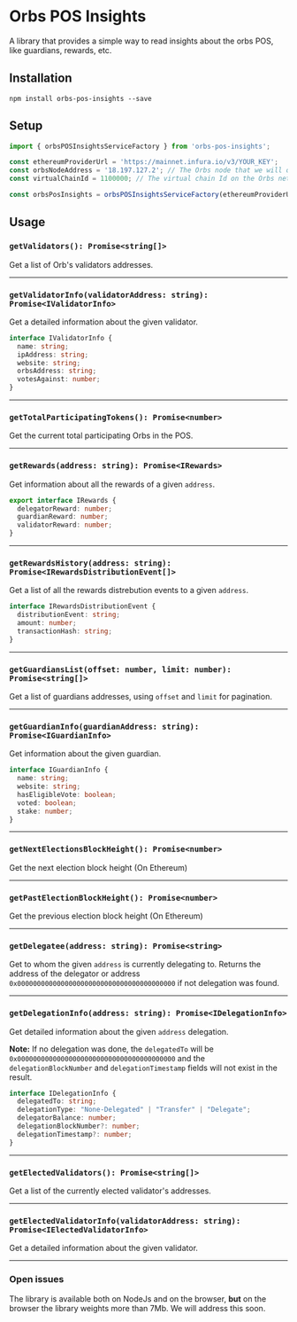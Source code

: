 # Orbs POS Insights
A library that provides a simple way to read insights about the orbs POS, like guardians, rewards, etc.

## Installation
`npm install orbs-pos-insights --save`

## Setup

```js
import { orbsPOSInsightsServiceFactory } from 'orbs-pos-insights';

const ethereumProviderUrl = 'https://mainnet.infura.io/v3/YOUR_KEY';	// The Ethereum that we will query
const orbsNodeAddress = '18.197.127.2';	// The Orbs node that we will query
const virtualChainId = 1100000;	// The virtual chain Id on the Orbs network

const orbsPosInsights = orbsPOSInsightsServiceFactory(ethereumProviderUrl, orbsNodeAddress, virtualChainId);
```


## Usage

### `getValidators(): Promise<string[]>`

Get a list of Orb's validators addresses.

---

### `getValidatorInfo(validatorAddress: string): Promise<IValidatorInfo>`

Get a detailed information about the given validator.

```ts
interface IValidatorInfo {
  name: string;
  ipAddress: string;
  website: string;
  orbsAddress: string;
  votesAgainst: number;
}
```

---

### `getTotalParticipatingTokens(): Promise<number>`

Get the current total participating Orbs in the POS.

---

### `getRewards(address: string): Promise<IRewards>`

Get information about all the rewards of a given `address`.

```ts
export interface IRewards {
  delegatorReward: number;
  guardianReward: number;
  validatorReward: number;
}
```

---

### `getRewardsHistory(address: string): Promise<IRewardsDistributionEvent[]>`

Get a list of all the rewards distrebution events to a given `address`.

```ts
interface IRewardsDistributionEvent {
  distributionEvent: string;
  amount: number;
  transactionHash: string;
}
```

---

### `getGuardiansList(offset: number, limit: number): Promise<string[]>`

Get a list of guardians addresses, using `offset` and `limit` for pagination.

---

### `getGuardianInfo(guardianAddress: string): Promise<IGuardianInfo>`

Get information about the given guardian.

```ts
interface IGuardianInfo {
  name: string;
  website: string;
  hasEligibleVote: boolean;
  voted: boolean;
  stake: number;
}
```

---

### `getNextElectionsBlockHeight(): Promise<number>`

Get the next election block height (On Ethereum)

---

### `getPastElectionBlockHeight(): Promise<number>`

Get the previous election block height (On Ethereum)

---

### `getDelegatee(address: string): Promise<string>`

Get to whom the given `address` is currently delegating to. Returns the address of the delegator or address `0x0000000000000000000000000000000000000000` if not delegation was found.

---

### `getDelegationInfo(address: string): Promise<IDelegationInfo>`

Get detailed information about the given `address` delegation.

**Note:** If no delegation was done, the `delegatedTo` will be `0x0000000000000000000000000000000000000000` and the `delegationBlockNumber` and `delegationTimestamp` fields will not exist in the result.

```ts
interface IDelegationInfo {
  delegatedTo: string;
  delegationType: "None-Delegated" | "Transfer" | "Delegate";
  delegatorBalance: number;
  delegationBlockNumber?: number;
  delegationTimestamp?: number;
}
```

---

### `getElectedValidators(): Promise<string[]>`

Get a list of the currently elected validator's addresses.

---

### `getElectedValidatorInfo(validatorAddress: string): Promise<IElectedValidatorInfo>`

Get a detailed information about the given validator.

---

### Open issues
The library is available both on NodeJs and on the browser, **but** on the browser the library weights more than 7Mb. We will address this soon.